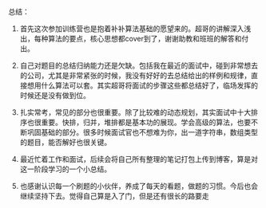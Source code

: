 总结：

1. 首先这次参加训练营也是抱着补补算法基础的愿望来的。超哥的讲解深入浅出，每种算法的要点，核心思想都cover到了，谢谢助教和班班的解答和付出。

2. 自己对题目的总结归纳能力还是欠缺。包括我在最近的面试中，碰到非常想去的公司，尤其是非常紧张的时候，我没有好好的去总结给出的样例和规律，直接想用什么算法可以套。其实超哥将面试的步骤这些都总结好了，临场发挥的时候还是没有做到位。

3. 扎实常考，常见的部分也很重要。除了比较难的动态规划，其实面试中十大排序也很重要。快排，归并，堆排都是基本功的展现。学会高级的算法，也要不断巩固基础的部分。很多时候面试官也不想难为你，出一道字符串，数组类型的题目，能否解好也很关键。

4. 最近忙着工作和面试，后续会将自己所有整理的笔记打包上传到博客，算是对这一阶段学习的一个小总结。

5. 也感谢认识每一个刷题的小伙伴，养成了每天的看题，做题的习惯。今后也会继续坚持下去。觉得自己算是入了门，但是还有很长的路要走

   

